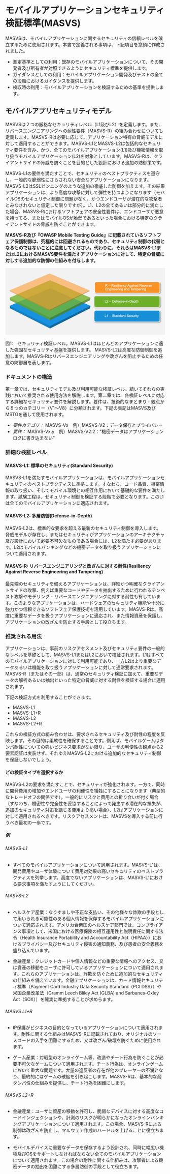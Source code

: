 # モバイルアプリケーションセキュリティ検証標準(MASVS)

MASVSは、モバイルアプリケーションに関するセキュリティの信頼レベルを確立するために使用されます。本書で定義される事項は、下記項目を念頭に作成されました。

* 測定基準としての利用：既存のモバイルアプリケーションについて、その開発者及び所有者が対照できるようにセキュリティ標準を提供します。
* ガイダンスとしての利用：モバイルアプリケーション開発及びテストの全ての段階におけるガイダンスを提供します。
* 検収時の利用：モバイルアプリケーションを検証するための基準を提供します。

## モバイルアプリセキュリティモデル

MASVSは２つの厳格なセキュリティレベル（L1及びL2）を定義します。また、リバースエンジニアリングへの耐性要件（MASVS-R）の組み合わせについても定義します。MASVS-Rは必要に応じて、アプリケーション特有の脅威モデルに対して適用することができます。MASVS-L1とMASVS-L2は包括的なセキュリティ要件を含み、かつ、全てのモバイルアプリケーション(L1)及び機密情報を取り扱うモバイルアプリケーション(L2)を対象としています。MASVS-Rは、クライアントサイドの脅威を防ぐことを目的とした設計における追加の防御策です。

MASVS-L1の要件を満たすことで、セキュリティのベストプラクティスを遵守し、一般的な脆弱性にさらされない安全なアプリケーションになります。
MASVS-L2はSSLピンニングのような追加の徹底した防御を加えます。その結果アプリケーションは、より高度な攻撃に対して弾性を持つようになります（モバイルOSのセキュリティ制御に問題がなく、かつエンドユーザが潜在的な攻撃者とみなされないと仮定した限りですが）。L1、L2の全てあるいは部分的に満たした場合、MASVS-Rにおけるソフトフェアの安全性要件は、エンドユーザが悪意を持ってる、またはモバイルOSが脆弱であるといった場合における特定のクライアントサイドの脅威を防ぐことができます。

**MASVS-R及び『OWASP Mobile Testing Guide』に記載されているソフトフェア保護制御は、究極的には回避されるものであり、セキュリティ制御の代替となるものではないことに注意してください。代わりに、それらはMASVS-L1またはL2におけるMASVS要件を満たすアプリケーションに対して、特定の脅威に対しする追加的な防御の仕組みを付与します。**

![Verification Levels](images/masvs-levels-new.jpg)

図1:　セキュリティ検証レベル。MASVS-L1はほとんどのアプリケーションに適した強固なセキュリティ基盤を提供します。
MASVS-L2は高度な防御制御を追加します。MASVS-Rはリバースエンジニアリングや改ざんを阻止するための任意の防御層を表します。

### ドキュメントの構造

第一章では、セキュリティモデル及び利用可能な検証レベル、続いてそれらの実践において推奨される使用方法を解説します。第二章では、各検証レベルに対応する詳細なセキュリティ要件を解説します。要件は、技術的なまとまり・観点から８つのカテゴリー（V1～V8）に分類されます。下記の表記はMASVS及びMSTGを通して使用されます。

- *要件カテゴリ：* MASVS-Vx　例）MASVS-V2：データ保存とプライバシー
- *要件：* MASVS-Vx.y　例）MASVS-V2.2："機密データはアプリケーションログに書き込まない"

### 詳細な検証レベル

#### MASVS-L1: 標準のセキュリティ(Standard Security)

MASVS-L1を満たすモバイルアプリケーションは、モバイルアプリケーションセキュリティのベストプラクティスに準拠します。すなわち、コード品質、機密情報の取り扱い、そしてモバイル環境との相互作用において基礎的な要件を満たします。試験工程は、セキュリティ制御を検証する段階で必要となります。このL1は全てのモバイルアプリケーションに適応されます。

#### MASVS-L2: 多層防御(Defense-in-Depth)

MASVS-L2は、標準的な要求を超える最新のセキュリティ制御を導入します。脅威モデルが存在し、またはセキュリティがアプリケーションのアーキテクチャ及び設計において必要不可欠なものである場合には、L2を満たす必要があります。L2はモバイルバンキングなどの機密データを取り扱うアプリケーションについて適用されます。

#### MASVS-R: リバースエンジニアリングと改ざんに対する耐性(Resiliency Against Reverse Engineering and Tampering)

最先端のセキュリティを備えるアプリケーションは、詳細かつ明確なクライアントサイドの攻撃、例えば重要なコードやデータを抽出するために行われるテンペスト攻撃やモデリング・リバースエンジニアリングに対する耐性も有しています。このようなアプリケーションは、ハードウェアのセキュリティ機能や十分に強力かつ信頼できるソフトフェア保護技術を活用しています。MASVS-Rは、高度に重要なデータを扱うアプリケーションに適応され、また情報資産を保護し、アプリケーションの改ざんを防止する手段として役立ちます。

### 推奨される用法

アプリケーションは、事前のリスクアセスメント及びセキュリティ要件の一般的なレベルを基礎として、MASVS-L1またはL2において検証されます。L1はすべてのモバイルアプリケーションに対して利用可能であり、一方L2はより重要なデータあるいは機能を取り扱うアプリケーションに対して通常要求されます。MASVS-R（またはその一部）は、通常のセキュリティ検証に加えて、重要なデータの解析あるいは抽出といった特定の脅威に対する耐性を検証する場合に適用されます。

下記の検証方式を利用することができます。

- MASVS-L1
- MASVS-L1+R
- MASVS-L2
- MASVS-L2+R

これらの検証方式の組み合わせは、要求されるセキュリティ及び耐性の程度を反映します。その目的は柔軟性を確保することです。例えば、モバイルゲームはタンパ耐性についての強いビジネス要求がない限り、ユーザの利便性の観点から2要素認証は実装せず、それゆえMASVS-L2における追加的なセキュリティ制御を保証しないでしょう。

#### どの検証タイプを選択するか

MASVS-L2の要求を満たすことで、セキュリティが強化されます。一方で、同時に開発費用の増加やエンドユーザの利便性を犠牲にすることになります（典型的なトレードオフの関係です）。一般的にリスクと費用との折り合いが付く場合（すなわち、機密性や完全性を妥協することによって発生する潜在的な損失が、追加のセキュリティ対策を講じる費用より高い場合）、L2はアプリケーションに対して適用されるべきです。リスクアセスメントは、MASVSを導入する前に行うべき最初の一歩です。

##### 例

###### MASVS-L1

- すべてのモバイルアプリケーションについて適用されます。MASVS-L1は、開発費用やユーザ体験について費用対効果の高いセキュリティのベストプラクティスを列挙します。高度でないアプリケーションは、MASVS-L1における要求事項を満たすようにしてください。

###### MASVS-L2

- ヘルスケア産業：なりすましや不正な支払い、その他様々な詐欺の手段として用いられる可能性のある個人情報を保存するモバイルアプリケーションについて適応されます。アメリカ合衆国のヘルスケア部門では、コンプライアンス事項として、米国における医療保険の相互運用性と説明責任に関する法令（Health Insurance Portability and Accountability Act（HIPAA））におけるプライバシー及びセキュリティ侵害の通知義務、及び患者の安全義務を盛り込んでいます。

- 金融産業：クレジットカードや個人情報などの重要な情報へのアクセス、又は資産の移動をユーザに許可しているアプリケーションについて適用されます。これらのアプリケーションは、詐欺を防ぐために追加的なセキュリティの仕組みを備えています。金融アプリケーションは、カード情報セキュリティ標準（Payment Card Industry Data Security Standard（PCI DSS））や米国企業改革法（Gramm Leech Bliley Act (GLBA) and Sarbanes-Oxley Act（SOX））を確実に準拠することが求めらます。

###### MASVS L1+R

- IP保護がビジネスの目的となっているアプリケーションについて適用されます。耐性に関する仕組みはMASVS-Rに記載されており、オリジナルのソースコードの入手を困難にするため、又は改ざん/破壊を防ぐために使用されます。

- ゲーム産業：対戦型のオンライゲーム等、改造やチート行為を防ぐことが必要不可欠なゲームについて適用されます。チート行為は、オンラインゲームにおいて重大な問題です。大量の違反者の存在が他のプレーヤーの不満となり、最終的にはゲームの破綻を引き起こします。MASVS-Rは、基本的な耐タンパ性の仕組みを提供し、チート行為を困難にします。

###### MASVS L2+R

- 金融産業：ユーザに資産の移動を許可し、脆弱なデバイスに対する高度なコードインジェクションや、計測のリスクが明らかになったオンラインバンキングアプリケーションについて適用されます。この場合、MASVS-Rによる制御は改ざんを防止し、マルウェア作成のハードルを上げることに役立ちます。

- モバイルデバイスに重要なデータを保存するよう設計され、同時に幅広い機種及びOSをサポートしなければならない全てのモバイルアプリケーションについて適用されます。この場合の耐性に関する仕組みは、攻撃者による機密データの抽出を困難にする多層防御の手段として役立ちます。
